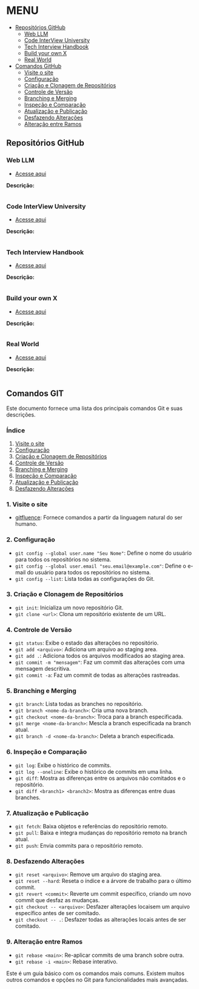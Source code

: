 # MENU

- [Repositórios GitHub](#repositórios-github)
    - [Web LLM](#web-llm)
    - [Code InterView University](#code-interview-university)
    - [Tech Interview Handbook](#tech-interview-handbook)
    - [Build your own X](#build-your-own-x)
    - [Real World](#real-world)
- [Comandos GitHub](#comandos-git)
    - [Visite o site](#1-visite-o-site)
    - [Configuração](#2-configuração)
    - [Criação e Clonagem de Repositórios](#3-criação-e-clonagem-de-repositórios)
    - [Controle de Versão](#4-controle-de-versão)
    - [Branching e Merging](#5)
    - [Inspeção e Comparação](#6-inspeção-e-comparação)
    - [Atualização e Publicação](#7-atualização-e-publicação)
    - [Desfazendo Alterações](#8-desfazendo-alterações)
    - [Alteração entre Ramos](#9-alteração-entre-ramos)

## Repositórios GitHub

### Web LLM

- [Acesse aqui](https://github.com/mlc-ai/web-llm)

**Descrição:**

```

```

### Code InterView University

- [Acesse aqui](https://github.com/jwasham/coding-interview-university/blob/main/translations/README-ptbr.md)

**Descrição:**

```

```

### Tech Interview Handbook

- [Acesse aqui](https://github.com/yangshun/tech-interview-handbook)

**Descrição:**

```

```

### Build your own X

- [Acesse aqui](https://github.com/yangshun/tech-interview-handbook)

**Descrição:**

```

```

### Real World

- [Acesse aqui](https://github.com/gothinkster/realworld)

**Descrição:**

```

```

## Comandos GIT

Este documento fornece uma lista dos principais comandos Git e suas descrições.

### Índice

1. [Visite o site](#1-visite-o-site)
2. [Configuração](#configuracao)
3. [Criação e Clonagem de Repositórios](#criacao-e-clonagem-de-repositorios)
4. [Controle de Versão](#controle-de-versao)
5. [Branching e Merging](#branching-e-merging)
6. [Inspeção e Comparação](#inspecao-e-comparacao)
7. [Atualização e Publicação](#atualizacao-e-publicacao)
8. [Desfazendo Alterações](#desfazendo-alteracoes)

### 1. Visite o site

- [gitfluence](https://www.gitfluence.com/): Fornece comandos a partir da linguagem natural do ser humano. 

### 2. Configuração

- `git config --global user.name "Seu Nome"`: Define o nome do usuário para todos os repositórios no sistema.
- `git config --global user.email "seu.email@example.com"`: Define o e-mail do usuário para todos os repositórios no sistema.
- `git config --list`: Lista todas as configurações do Git.

### 3. Criação e Clonagem de Repositórios

- `git init`: Inicializa um novo repositório Git.
- `git clone <url>`: Clona um repositório existente de um URL.

### 4. Controle de Versão

- `git status`: Exibe o estado das alterações no repositório.
- `git add <arquivo>`: Adiciona um arquivo ao staging area.
- `git add .`: Adiciona todos os arquivos modificados ao staging area.
- `git commit -m "mensagem"`: Faz um commit das alterações com uma mensagem descritiva.
- `git commit -a`: Faz um commit de todas as alterações rastreadas.

### 5. Branching e Merging

- `git branch`: Lista todas as branches no repositório.
- `git branch <nome-da-branch>`: Cria uma nova branch.
- `git checkout <nome-da-branch>`: Troca para a branch especificada.
- `git merge <nome-da-branch>`: Mescla a branch especificada na branch atual.
- `git branch -d <nome-da-branch>`: Deleta a branch especificada.

### 6. Inspeção e Comparação

- `git log`: Exibe o histórico de commits.
- `git log --oneline`: Exibe o histórico de commits em uma linha.
- `git diff`: Mostra as diferenças entre os arquivos não comitados e o repositório.
- `git diff <branch1> <branch2>`: Mostra as diferenças entre duas branches.

### 7. Atualização e Publicação

- `git fetch`: Baixa objetos e referências do repositório remoto.
- `git pull`: Baixa e integra mudanças do repositório remoto na branch atual.
- `git push`: Envia commits para o repositório remoto.

### 8. Desfazendo Alterações

- `git reset <arquivo>`: Remove um arquivo do staging area.
- `git reset --hard`: Reseta o índice e a árvore de trabalho para o último commit.
- `git revert <commit>`: Reverte um commit específico, criando um novo commit que desfaz as mudanças.
- `git checkout -- <arquivo>`: Desfazer alterações locaisem um arquivo específico antes de ser comitado.
- `git checkout -- .`: Desfazer todas as alterações locais antes de ser comitado.

### 9. Alteração entre Ramos

- `git rebase <main>`: Re-aplicar commits de uma branch sobre outra.
- `git rebase -i <main>`: Rebase interativo.

Este é um guia básico com os comandos mais comuns. Existem muitos outros comandos e opções no Git para funcionalidades mais avançadas.
